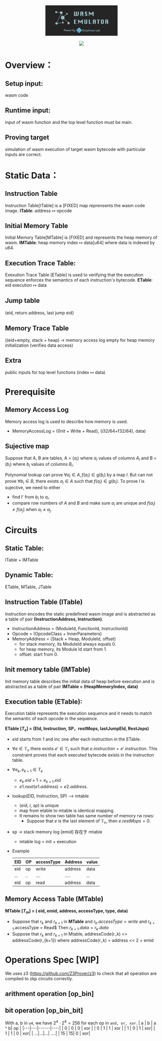 <p align="center">
  <img src="zkwasm-bk.png" height="100">
</p>

<p align="center">
  <a href="https://github.com/DelphinusLab/zkWasm/blob/main/LICENSE"><img src="https://img.shields.io/badge/license-Apache 2-blue.svg"></a>
</p>

# Overview：
## Setup input:
wasm code

## Runtime input:
input of wasm function and the top level function must be main.

## Proving target
simulation of wasm execution of target wasm bytecode with particular inputs are correct.

# Static Data：

## Instruction Table
Instruction Table[ITable] is a [FIXED] map reprensents the wasm code image.
**ITable**: address $\mapsto$ opcode

## Initial Memory Table
Initial Memory Table[MTable] is [FIXED] and represents the heap memory of wasm.
**IMTable**: heap memory index $\mapsto$ data[u64] where data is indexed by u64.

## Execution Trace Table:
Exexution Trace Table [ETable] is used to verifying that the execution sequence enforces the semantics of each instruction's bytecode.
**ETable**: eid  execution $\mapsto$ data

## Jump table
(eid, return address, last jump eid）

## Memory Trace Table
((eid+empty, stack + heap) -> memory access log
empty for heap memory initialization
(verifies data access)

## Extra
public inputs for top level functions
(index $\mapsto$ data)

# Prerequisite

## Memory Access Log
Memory access log is used to describe how memory is used.

* MemoryAccessLog = ((Init + Write + Read), (i32/64+f32/64), data) 

## Sujective map

Suppose that A, B are tables, A = ($a_i$) where $a_i$ values of columns $A_i$ and 
B = ($b_i$) where $b_i$ values of columns $B_i$.

Polynomial lookup can prove $\forall {a_i} \in A, f(a_i) \in g(b_i)$ by a map $l$. But can not prove $\forall {b_i} \in B$, there exists ${a_i} \in A$ such that $f(a_i) \in g(b_i)$. To prove $l$ is sujective, we need to either
* find l' from ${b_i}$ to ${a_i}$.
* compare row numbers of $A$ and $B$ and make sure ${a_i}$ are unique and $f(a_i) \neq f(a_j)$ when $a_i \neq a_j$.

# Circuits

## Static Table:
ITable + IMTable

## Dynamic Table:
ETable, MTable, JTable



 
## Instruction Table (ITable)
Instruction encodes the static predefined wasm image and is abstracted as a table of pair **(InstructionAddress, Instruction)**.

* InstructionAddress = (ModuleId, FunctionId, InstructionId)
* Opcode = (OpcodeClass + InnerParameters)
* MemoryAddress = (Stack + Heap, ModuleId, offset)
    * for stack memory, its ModuleId always equals 0.
    * for heap memory, its Module Id start from 1.
    * offset: start from 0.

## Init memory table (IMTable)
Init memory table describes the initial data of heap before execution and is abstracted as a table of pair **IMTable = (HeapMemoryIndex, data)**


## Execution table (ETable):
Execution table represents the execution sequence and it needs to match the semantic of each opcode in the sequence.

**ETable [$T_e$] = (EId, Instruction, SP，restMops, lastJumpEId, RestJops)**

* $eid$ starts from 1 and inc one after each instruction in the ETable.
* $\forall e \in \mathbb{T_e}$ there exists $e'\in \mathbb{T_i}$ such that $e.instruction = e'.instruction$. This constraint proves that each executed bytecode exists in the instruction table.
* $\forall e_k, e_{k+1} \in T_e$
    * $e_k.eid + 1= e_{k+1}.eid$
    * $e1.next(e1.address) = e2.address$.
* lookup(EID, Instruction, SP) --> mtable
    * ($eid$, $i$, $sp$) is unique
    * map from etable to mtable is identical mapping
    * It remains to show two table has same number of memory rw rows:
        * Suppose that $e$ is the last element of $\mathbb{T_e}$, then $e.restMops = 0$.
* sp -> stack memory log [emid] 存在于 mtable
    * mtable log = init + execution


* Example

  | EID | OP | accessType | Address | value|
  | --- |----|-------|---------|------|
  | eid | op | write | address | data |
  | ... | .. | ....  | .....   | ...  |
  | eid | op | read  | address | data |


## Memory Access Table (MTable)
**MTable [$T_m$] = ( eid, emid, address, accessType, type, data)**

* Suppose that $r_k$ and $r_{k+1}$ in **MTable** and $r_{k}.accessType = write$ and $r_{k+1}$.accessType = Read$ Then $r_{k+1}.data = r_k.data$
* Suppose that $r_k$ and $r_{k+1}$ in Mtable, addressCode(r_k) <= addressCode(r_{k+1}) where addressCode(r_k) = address << 2 + emid

# Operations Spec [WIP]
We uses z3 (https://github.com/Z3Prover/z3) to check that all operation are compiled to zkp circuits correctly.
## arithment operation [op_bin]
## bit operation [op_bin_bit]
With a, b in `u4`, we have $2^4\cdot 2^4=256$ for each op in `and, or, xor`.
| a | b | a ^ b| op |
|---|---|------|----|
| 0 | 0 | 0 |   xor |
| 0 | 1 | 1 |   xor |
| 1 | 0 | 1 |   xor|
| 1 | 1 | 0 |   xor|
| ...|...|...| ....|
| 15 | 15| 0 |  xor|

